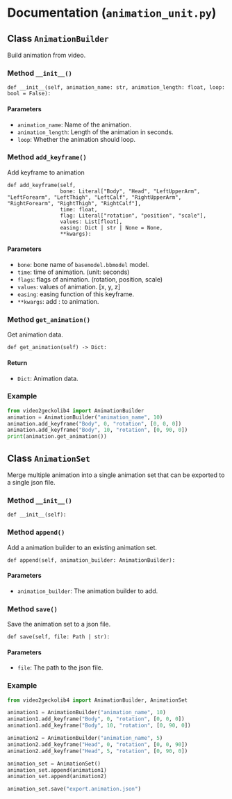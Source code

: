 # Documentation (`animation_unit.py`)

## Class `AnimationBuilder`

Build animation from video.

### Method `__init__()`

```
def __init__(self, animation_name: str, animation_length: float, loop: bool = False):
```

#### Parameters
- `animation_name`: Name of the animation.
- `animation_length`: Length of the animation in seconds.
- `loop`: Whether the animation should loop.

### Method `add_keyframe()`

Add keyframe to animation

```
def add_keyframe(self,
                 bone: Literal["Body", "Head", "LeftUpperArm", "LeftForearm", "LeftThigh", "LeftCalf", "RightUpperArm", "RightForearm", "RightThigh", "RightCalf"],
                 time: float,
                 flag: Literal["rotation", "position", "scale"],
                 values: List[float],
                 easing: Dict | str | None = None,
                 **kwargs):
```

#### Parameters
- `bone`: bone name of `basemodel.bbmodel` model.
- `time`: time of animation. (unit: seconds)
- `flags`: flags of animation. (rotation, position, scale)
- `values`: values of animation. [x, y, z]
- `easing`: easing function of this keyframe.
- `**kwargs`: add <parameter>: <value> to animation.

### Method `get_animation()`
Get animation data.
```
def get_animation(self) -> Dict:
```

#### Return
- `Dict`: Animation data.

### Example
```python
from video2geckolib4 import AnimationBuilder
animation = AnimationBuilder("animation_name", 10)
animation.add_keyframe("Body", 0, "rotation", [0, 0, 0])
animation.add_keyframe("Body", 10, "rotation", [0, 90, 0])
print(animation.get_animation())
```

## Class `AnimationSet`
Merge multiple animation into a single animation set that can be exported to a single json file.

### Method `__init__()`

```
def __init__(self):
```

### Method `append()`

Add a animation builder to an existing animation set.

```
def append(self, animation_builder: AnimationBuilder):
```

#### Parameters
- `animation_builder`: The animation builder to add.

### Method `save()`
Save the animation set to a json file.

```
def save(self, file: Path | str):
```

#### Parameters
- `file`: The path to the json file.

### Example
```python
from video2geckolib4 import AnimationBuilder, AnimationSet

animation1 = AnimationBuilder("animation_name", 10)
animation1.add_keyframe("Body", 0, "rotation", [0, 0, 0])
animation1.add_keyframe("Body", 10, "rotation", [0, 90, 0])

animation2 = AnimationBuilder("animation_name", 5)
animation2.add_keyframe("Head", 0, "rotation", [0, 0, 90])
animation2.add_keyframe("Head", 5, "rotation", [0, 90, 0])

animation_set = AnimationSet()
animation_set.append(animation1)
animation_set.append(animation2)

animation_set.save("export.animation.json")
```
